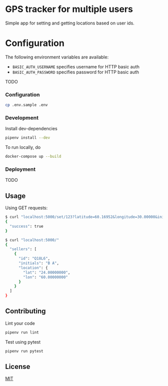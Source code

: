 # GPS tracker for multiple users

Simple app for setting and getting locations based on user ids.

# Configuration
The following environment variables are available:
- `BASIC_AUTH_USERNAME` specifies username for HTTP basic auth
- `BASIC_AUTH_PASSWORD` specifies password for HTTP basic auth

TODO

### Configuration

```bash
cp .env.sample .env
```

### Development

Install dev-dependencies
```bash
pipenv install --dev
```

To run locally, do
```bash
docker-compose up --build
```

### Deployment

TODO

## Usage


Using GET requests:
```bash
$ curl "localhost:5000/set/123?latitude=60.16952&longitude=30.00000&initials=H%20H%20S"
{
  "success": true
}

$ curl "localhost:5000/"
{
  "sellers": [
    {
      "id": "Q18L6", 
      "initials": "B A", 
      "location": {
        "lat": "24.00000000", 
        "lon": "60.00000000"
      }
    }
  ]
}
```

## Contributing

Lint your code
```bash
pipenv run lint
```

Test using pytest
```bash
pipenv run pytest
```

## License
[MIT](https://choosealicense.com/licenses/mit/)